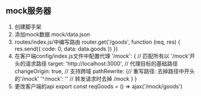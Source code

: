 ## mock服务器
1. 创建脚手架
2. 添加mock数据 mock/data.json
3. routes/index.js/中编写路由
    router.get('/goods', function (req, res) {
      res.send({
        code: 0,
        data: data.goods
      })
    })
4. 在客户端config/index.js文件中配置代理
    '/mock': { // 匹配所有以 '/mock'开头的请求路径
          target: 'http://localhost:3000', // 代理目标的基础路径
          changeOrigin: true, // 支持跨域
          pathRewrite: {// 重写路径: 去掉路径中开头的'/mock'
            '^/mock': '' // 转发请求时去掉 /mock
          }
        }
5. 更改客户端的api
    export const reqGoods = () => ajax('/mock/goods')